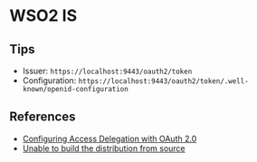 # WSO2 IS

## Tips

* Issuer: `https://localhost:9443/oauth2/token`
* Configuration: `https://localhost:9443/oauth2/token/.well-known/openid-configuration`

## References

* [Configuring Access Delegation with OAuth 2.0](https://is.docs.wso2.com/en/5.9.0/learn/configuring-access-delegation-with-uma/)
* [Unable to build the distribution from source](https://github.com/wso2/product-is/issues/20050)
